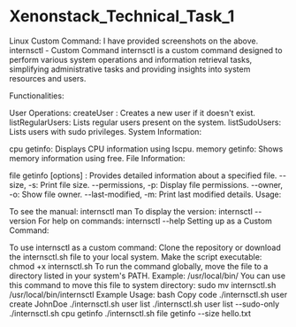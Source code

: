 # Xenonstack_Technical_Task_1

Linux Custom Command:
I have provided screenshots on the above.
internsctl - Custom Command
internsctl is a custom command designed to perform various system operations and information retrieval tasks, simplifying administrative tasks and providing insights into system resources and users.

Functionalities:

User Operations:
createUser : Creates a new user if it doesn't exist. listRegularUsers: Lists regular users present on the system. listSudoUsers: Lists users with sudo privileges.
System Information:

cpu getinfo: Displays CPU information using lscpu. memory getinfo: Shows memory information using free.
File Information:

file getinfo [options] : Provides detailed information about a specified file. --size, -s: Print file size. --permissions, -p: Display file permissions. --owner, -o: Show file owner. --last-modified, -m: Print last modified details.
Usage:

To see the manual: internsctl man To display the version: internsctl --version For help on commands: internsctl --help
Setting up as a Custom Command:

To use internsctl as a custom command: Clone the repository or download the internsctl.sh file to your local system. Make the script executable: chmod +x internsctl.sh To run the command globally, move the file to a directory listed in your system's PATH. Example: /usr/local/bin/ You can use this command to move this file to system directory: sudo mv internsctl.sh /usr/local/bin/internsctl
Example Usage:
bash Copy code ./internsctl.sh user create JohnDoe ./internsctl.sh user list ./internsctl.sh user list --sudo-only ./internsctl.sh cpu getinfo ./internsctl.sh file getinfo --size hello.txt

